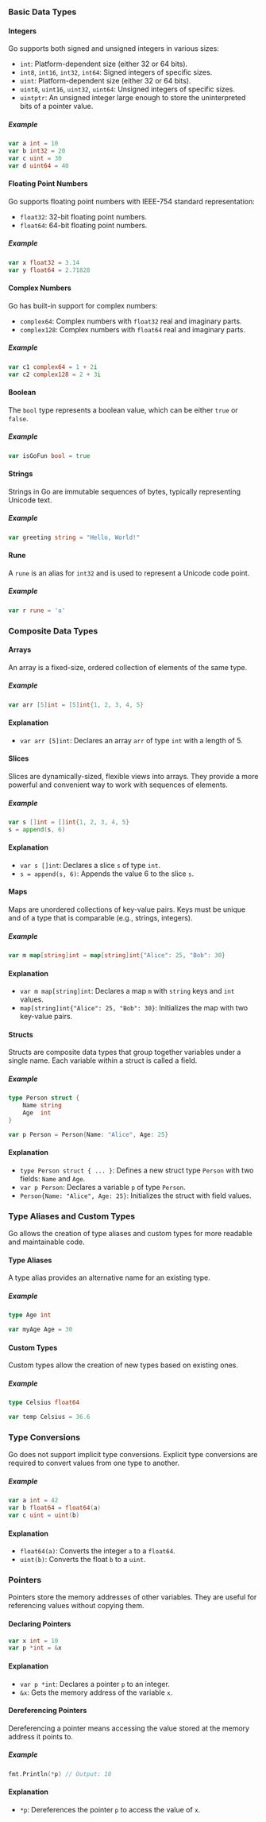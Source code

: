 ### Basic Data Types

#### Integers

Go supports both signed and unsigned integers in various sizes:

- `int`: Platform-dependent size (either 32 or 64 bits).
- `int8`, `int16`, `int32`, `int64`: Signed integers of specific sizes.
- `uint`: Platform-dependent size (either 32 or 64 bits).
- `uint8`, `uint16`, `uint32`, `uint64`: Unsigned integers of specific sizes.
- `uintptr`: An unsigned integer large enough to store the uninterpreted bits of a pointer value.

##### Example

```go
var a int = 10
var b int32 = 20
var c uint = 30
var d uint64 = 40
```

#### Floating Point Numbers

Go supports floating point numbers with IEEE-754 standard representation:

- `float32`: 32-bit floating point numbers.
- `float64`: 64-bit floating point numbers.

##### Example

```go
var x float32 = 3.14
var y float64 = 2.71828
```

#### Complex Numbers

Go has built-in support for complex numbers:

- `complex64`: Complex numbers with `float32` real and imaginary parts.
- `complex128`: Complex numbers with `float64` real and imaginary parts.

##### Example

```go
var c1 complex64 = 1 + 2i
var c2 complex128 = 2 + 3i
```

#### Boolean

The `bool` type represents a boolean value, which can be either `true` or `false`.

##### Example

```go
var isGoFun bool = true
```

#### Strings

Strings in Go are immutable sequences of bytes, typically representing Unicode text.

##### Example

```go
var greeting string = "Hello, World!"
```

#### Rune

A `rune` is an alias for `int32` and is used to represent a Unicode code point.

##### Example

```go
var r rune = 'a'
```

### Composite Data Types

#### Arrays

An array is a fixed-size, ordered collection of elements of the same type.

##### Example

```go
var arr [5]int = [5]int{1, 2, 3, 4, 5}
```

#### Explanation

- `var arr [5]int`: Declares an array `arr` of type `int` with a length of 5.

#### Slices

Slices are dynamically-sized, flexible views into arrays. They provide a more powerful and convenient way to work with sequences of elements.

##### Example

```go
var s []int = []int{1, 2, 3, 4, 5}
s = append(s, 6)
```

#### Explanation

- `var s []int`: Declares a slice `s` of type `int`.
- `s = append(s, 6)`: Appends the value 6 to the slice `s`.

#### Maps

Maps are unordered collections of key-value pairs. Keys must be unique and of a type that is comparable (e.g., strings, integers).

##### Example

```go
var m map[string]int = map[string]int{"Alice": 25, "Bob": 30}
```

#### Explanation

- `var m map[string]int`: Declares a map `m` with `string` keys and `int` values.
- `map[string]int{"Alice": 25, "Bob": 30}`: Initializes the map with two key-value pairs.

#### Structs

Structs are composite data types that group together variables under a single name. Each variable within a struct is called a field.

##### Example

```go
type Person struct {
    Name string
    Age  int
}

var p Person = Person{Name: "Alice", Age: 25}
```

#### Explanation

- `type Person struct { ... }`: Defines a new struct type `Person` with two fields: `Name` and `Age`.
- `var p Person`: Declares a variable `p` of type `Person`.
- `Person{Name: "Alice", Age: 25}`: Initializes the struct with field values.

### Type Aliases and Custom Types

Go allows the creation of type aliases and custom types for more readable and maintainable code.

#### Type Aliases

A type alias provides an alternative name for an existing type.

##### Example

```go
type Age int

var myAge Age = 30
```

#### Custom Types

Custom types allow the creation of new types based on existing ones.

##### Example

```go
type Celsius float64

var temp Celsius = 36.6
```

### Type Conversions

Go does not support implicit type conversions. Explicit type conversions are required to convert values from one type to another.

##### Example

```go
var a int = 42
var b float64 = float64(a)
var c uint = uint(b)
```

#### Explanation

- `float64(a)`: Converts the integer `a` to a `float64`.
- `uint(b)`: Converts the float `b` to a `uint`.

### Pointers

Pointers store the memory addresses of other variables. They are useful for referencing values without copying them.

#### Declaring Pointers

```go
var x int = 10
var p *int = &x
```

#### Explanation

- `var p *int`: Declares a pointer `p` to an integer.
- `&x`: Gets the memory address of the variable `x`.

#### Dereferencing Pointers

Dereferencing a pointer means accessing the value stored at the memory address it points to.

##### Example

```go
fmt.Println(*p) // Output: 10
```

#### Explanation

- `*p`: Dereferences the pointer `p` to access the value of `x`.